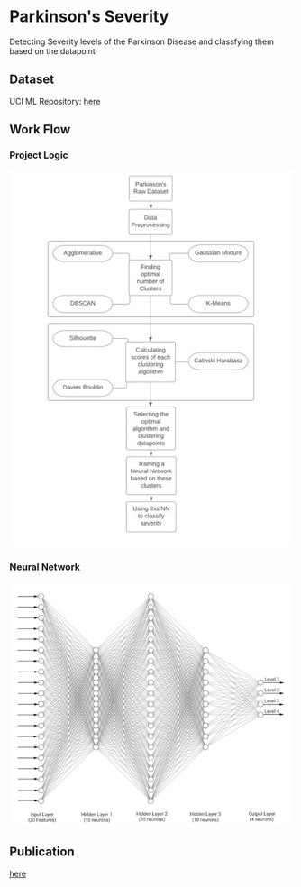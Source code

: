 # Parkinson's Severity
Detecting Severity levels of the Parkinson Disease and classfying them based on the datapoint

## Dataset
UCI ML Repository: [here](https://archive.ics.uci.edu/dataset/189/parkinsons+telemonitoring)

## Work Flow

  
### Project Logic  

![Flowchart](/img/flow.jpg "Project Logic")

### Neural Network

![Neural Network](/img/nn.jpg "Neural Network")


## Publication

[here](https://doi.org/10.1007/978-981-99-1624-5_63)
